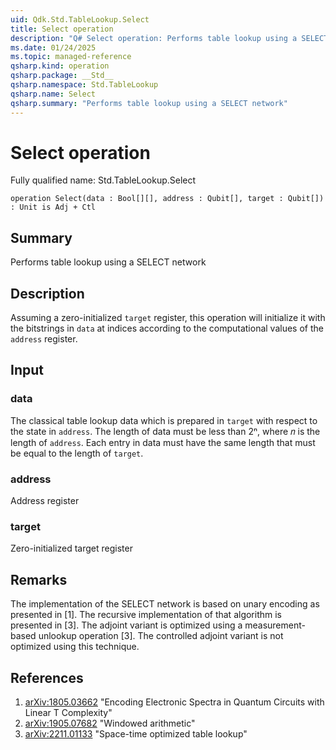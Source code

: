 ```yaml
---
uid: Qdk.Std.TableLookup.Select
title: Select operation
description: "Q# Select operation: Performs table lookup using a SELECT network"
ms.date: 01/24/2025
ms.topic: managed-reference
qsharp.kind: operation
qsharp.package: __Std__
qsharp.namespace: Std.TableLookup
qsharp.name: Select
qsharp.summary: "Performs table lookup using a SELECT network"
---
```


# Select operation

Fully qualified name: Std.TableLookup.Select

```qsharp
operation Select(data : Bool[][], address : Qubit[], target : Qubit[]) : Unit is Adj + Ctl
```

## Summary
Performs table lookup using a SELECT network

## Description
Assuming a zero-initialized `target` register, this operation will
initialize it with the bitstrings in `data` at indices according to the
computational values of the `address` register.

## Input
### data
The classical table lookup data which is prepared in `target` with
respect to the state in `address`. The length of data must be less than
2ⁿ, where 𝑛 is the length of `address`. Each entry in data must have
the same length that must be equal to the length of `target`.
### address
Address register
### target
Zero-initialized target register

## Remarks
The implementation of the SELECT network is based on unary encoding as
presented in [1].  The recursive implementation of that algorithm is
presented in [3].  The adjoint variant is optimized using a
measurement-based unlookup operation [3]. The controlled adjoint variant
is not optimized using this technique.

## References
1. [arXiv:1805.03662](https://arxiv.org/abs/1805.03662)
   "Encoding Electronic Spectra in Quantum Circuits with Linear T
   Complexity"
2. [arXiv:1905.07682](https://arxiv.org/abs/1905.07682)
   "Windowed arithmetic"
3. [arXiv:2211.01133](https://arxiv.org/abs/2211.01133)
   "Space-time optimized table lookup"
